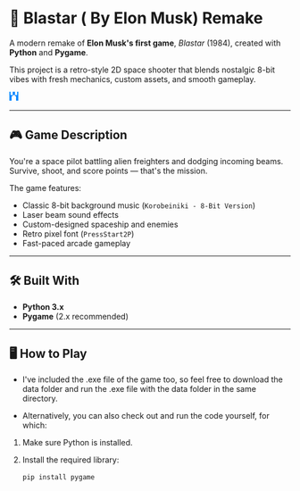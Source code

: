 # 🚀 Blastar ( By Elon Musk) Remake

A modern remake of **Elon Musk's first game**, *Blastar* (1984), created with **Python** and **Pygame**.

This project is a retro-style 2D space shooter that blends nostalgic 8-bit vibes with fresh mechanics, custom assets, and smooth gameplay.

![Blastar Screenshot](assets/images/blastar0.png)

---

## 🎮 Game Description

You're a space pilot battling alien freighters and dodging incoming beams. Survive, shoot, and score points — that's the mission.

The game features:
- Classic 8-bit background music (`Korobeiniki - 8-Bit Version`)
- Laser beam sound effects
- Custom-designed spaceship and enemies
- Retro pixel font (`PressStart2P`)
- Fast-paced arcade gameplay

---

## 🛠 Built With

- **Python 3.x**
- **Pygame** (2.x recommended)

---

## 🖥 How to Play
- I've included the .exe file of the game too, so feel free to download the data folder and run the .exe file with the data folder in the same directory.

- Alternatively, you can also check out and run the code yourself, for which:
1. Make sure Python is installed.
2. Install the required library:

   ```bash
   pip install pygame

